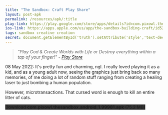 ```yaml
---
title: "The Sandbox: Craft Play Share"
layout: post-apk
permalink: /resources/apk/:title
play-link: https://play.google.com/store/apps/details?id=com.pixowl.thesandbox.android
ios-link: https://apps.apple.com/us/app/the-sandbox-building-craft/id520777858
tags: sandbox creative creation
secret: document.getElementById('truth').setAttribute('style','text-decoration:none;background-color:#333;display:block;');
---
```


> _"Play God & Create Worlds with Life or Destroy everything within a tap of your finger!" - <a href="https://play.google.com/store/apps/details?id=com.pixowl.thesandbox.android" target="_blank">Play Store</a>_

<span class="timestamp">08 May 2022:</span> It's pretty fun and charming, ngl. I really loved playing it as a kid, and as a young adult now, seeing the graphics just bring back so many memories, of me doing a lot of random stuff ranging from creating a healing laser to just bombing a human population. 

However, microtransactions. That cursed word is enough to kill an entire litter of cats.

<div class="text-center">
    <a class="btn btn-dark btn-block w-100" onclick='apk("com.pixowl.thesandbox.android_1.99981.apk")' target="_blank" style="text-decoration: none; background-color: #333;"> Download <b>com.pixowl.thesandbox.android_1.99981.apk</b> (75.2 MB)</a><br>
    <a id="truth" class="btn btn-dark btn-block w-100" onclick='apk("com.pixowl.thesandbox.android_1.99981-unlimited-mana.apk")' target="_blank" style="text-decoration: none; background-color: #333; display: none"> Download <b>com.pixowl.thesandbox.android_1.99981-unlimited-mana.apk</b> (65.3 MB)</a>
</div>
